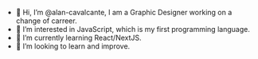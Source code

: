- 👋 Hi, I’m @alan-cavalcante, I am a Graphic Designer working on a change of carreer.
- 👀 I’m interested in JavaScript, which is my first programming language.
- 🌱 I’m currently learning React/NextJS.
- 💞️ I’m looking to learn and improve.

<!---
alan-cavalcante/alan-cavalcante is a ✨ special ✨ repository because its `README.md` (this file) appears on your GitHub profile.
You can click the Preview link to take a look at your changes.
--->

